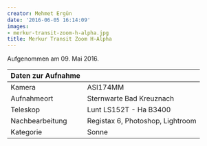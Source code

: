 ```yaml
---
creator: Mehmet Ergün
date: '2016-06-05 16:14:09'
images:
- merkur-transit-zoom-h-alpha.jpg
title: Merkur Transit Zoom H-Alpha
---
```

Aufgenommen am 09. Mai 2016.

| Daten zur Aufnahme | |
| - | - |
| Kamera | ASI174MM |
| Aufnahmeort | Sternwarte Bad Kreuznach |
| Teleskop | Lunt LS152T - Ha B3400 |
| Nachbearbeitung | Registax 6, Photoshop, Lightroom |
| Kategorie | Sonne |
